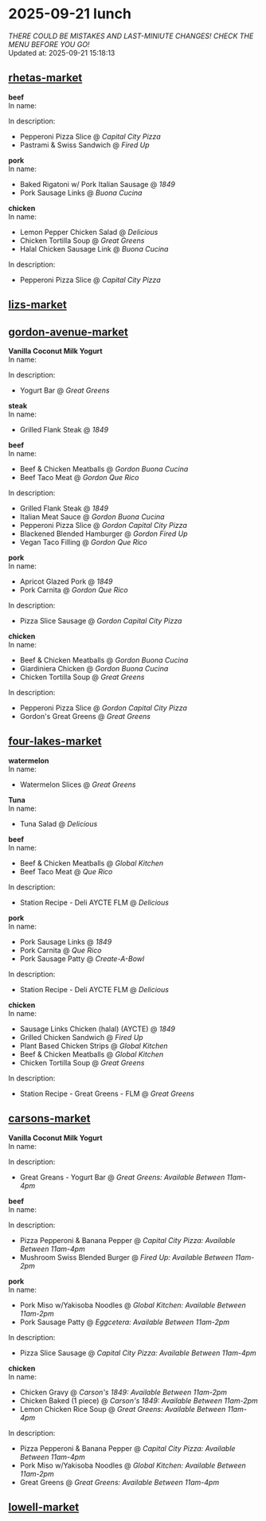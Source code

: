 # 2025-09-21 lunch  
*THERE COULD BE MISTAKES AND LAST-MINIUTE CHANGES! CHECK THE MENU BEFORE YOU GO!*  
Updated at: 2025-09-21 15:18:13  
## [rhetas-market](https://wisc-housingdining.nutrislice.com/menu/rhetas-market/lunch/2025-09-21)  
**beef**  
In name:   
  
In description:   
 - Pepperoni Pizza Slice @ *Capital City Pizza*  
 - Pastrami & Swiss Sandwich @ *Fired Up*  
  
**pork**  
In name:   
 - Baked Rigatoni w/ Pork Italian Sausage @ *1849*  
 - Pork Sausage Links @ *Buona Cucina*  
  
**chicken**  
In name:   
 - Lemon Pepper Chicken Salad @ *Delicious*  
 - Chicken Tortilla Soup @ *Great Greens*  
 - Halal Chicken Sausage Link @ *Buona Cucina*  
  
In description:   
 - Pepperoni Pizza Slice @ *Capital City Pizza*  
  
## [lizs-market](https://wisc-housingdining.nutrislice.com/menu/lizs-market/lunch/2025-09-21)  
## [gordon-avenue-market](https://wisc-housingdining.nutrislice.com/menu/gordon-avenue-market/lunch/2025-09-21)  
**Vanilla Coconut Milk Yogurt**  
In name:   
  
In description:   
 - Yogurt Bar @ *Great Greens*  
  
**steak**  
In name:   
 - Grilled Flank Steak @ *1849*  
  
**beef**  
In name:   
 - Beef & Chicken Meatballs @ *Gordon Buona Cucina*  
 - Beef Taco Meat @ *Gordon Que Rico*  
  
In description:   
 - Grilled Flank Steak @ *1849*  
 - Italian Meat Sauce @ *Gordon Buona Cucina*  
 - Pepperoni Pizza Slice @ *Gordon Capital City Pizza*  
 - Blackened Blended Hamburger @ *Gordon Fired Up*  
 - Vegan Taco Filling @ *Gordon Que Rico*  
  
**pork**  
In name:   
 - Apricot Glazed Pork @ *1849*  
 - Pork Carnita @ *Gordon Que Rico*  
  
In description:   
 - Pizza Slice Sausage @ *Gordon Capital City Pizza*  
  
**chicken**  
In name:   
 - Beef & Chicken Meatballs @ *Gordon Buona Cucina*  
 - Giardiniera Chicken @ *Gordon Buona Cucina*  
 - Chicken Tortilla Soup @ *Great Greens*  
  
In description:   
 - Pepperoni Pizza Slice @ *Gordon Capital City Pizza*  
 - Gordon's Great Greens @ *Great Greens*  
  
## [four-lakes-market](https://wisc-housingdining.nutrislice.com/menu/four-lakes-market/lunch/2025-09-21)  
**watermelon**  
In name:   
 - Watermelon Slices @ *Great Greens*  
  
**Tuna**  
In name:   
 - Tuna Salad @ *Delicious*  
  
**beef**  
In name:   
 - Beef & Chicken Meatballs @ *Global Kitchen*  
 - Beef Taco Meat @ *Que Rico*  
  
In description:   
 - Station Recipe - Deli  AYCTE FLM @ *Delicious*  
  
**pork**  
In name:   
 - Pork Sausage Links @ *1849*  
 - Pork Carnita @ *Que Rico*  
 - Pork Sausage Patty @ *Create-A-Bowl*  
  
In description:   
 - Station Recipe - Deli  AYCTE FLM @ *Delicious*  
  
**chicken**  
In name:   
 - Sausage Links Chicken (halal) (AYCTE) @ *1849*  
 - Grilled Chicken Sandwich @ *Fired Up*  
 - Plant Based Chicken Strips @ *Global Kitchen*  
 - Beef & Chicken Meatballs @ *Global Kitchen*  
 - Chicken Tortilla Soup @ *Great Greens*  
  
In description:   
 - Station Recipe - Great Greens - FLM @ *Great Greens*  
  
## [carsons-market](https://wisc-housingdining.nutrislice.com/menu/carsons-market/lunch/2025-09-21)  
**Vanilla Coconut Milk Yogurt**  
In name:   
  
In description:   
 - Great Greans - Yogurt Bar @ *Great Greens:  Available Between 11am-4pm*  
  
**beef**  
In name:   
  
In description:   
 - Pizza Pepperoni & Banana Pepper @ *Capital City Pizza:  Available Between 11am-4pm*  
 - Mushroom Swiss Blended Burger @ *Fired Up:  Available Between 11am-2pm*  
  
**pork**  
In name:   
 - Pork Miso w/Yakisoba Noodles @ *Global Kitchen:  Available Between 11am-2pm*  
 - Pork Sausage Patty @ *Eggcetera:  Available Between 11am-2pm*  
  
In description:   
 - Pizza Slice Sausage @ *Capital City Pizza:  Available Between 11am-4pm*  
  
**chicken**  
In name:   
 - Chicken Gravy @ *Carson's 1849:  Available Between 11am-2pm*  
 - Chicken Baked  (1 piece) @ *Carson's 1849:  Available Between 11am-2pm*  
 - Lemon Chicken Rice Soup @ *Great Greens:  Available Between 11am-4pm*  
  
In description:   
 - Pizza Pepperoni & Banana Pepper @ *Capital City Pizza:  Available Between 11am-4pm*  
 - Pork Miso w/Yakisoba Noodles @ *Global Kitchen:  Available Between 11am-2pm*  
 - Great Greens @ *Great Greens:  Available Between 11am-4pm*  
  
## [lowell-market](https://wisc-housingdining.nutrislice.com/menu/lowell-market/lunch/2025-09-21)  
  
